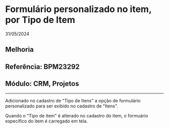 # Formulário personalizado no item, por Tipo de Item
31/05/2024
## Melhoria
## Referência: BPM23292
## Módulo: CRM, Projetos
***

Adicionado no cadastro de "Tipo de Itens" a opção de formulário personalizado para ser exibido no cadastro de "Itens".

Quando o "Tipo de item" é alterado no cadastro do item, o formuário específico do item é carregado em tela.
